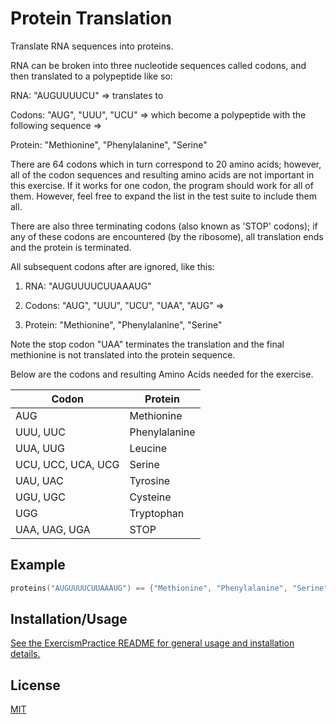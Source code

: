 # Protein Translation

Translate RNA sequences into proteins.

RNA can be broken into three nucleotide sequences called codons, and then translated to a polypeptide like so:

RNA: "AUGUUUUCU" => translates to

Codons: "AUG", "UUU", "UCU" => which become a polypeptide with the following sequence =>

Protein: "Methionine", "Phenylalanine", "Serine"

There are 64 codons which in turn correspond to 20 amino acids; however, all of the codon sequences and resulting amino acids are not important in this exercise. If it works for one codon, the program should work for all of them. However, feel free to expand the list in the test suite to include them all.

There are also three terminating codons (also known as 'STOP' codons); if any of these codons are encountered (by the ribosome), all translation ends and the protein is terminated.

All subsequent codons after are ignored, like this:

1. RNA: "AUGUUUUCUUAAAUG"

2. Codons: "AUG", "UUU", "UCU", "UAA", "AUG" =>

3. Protein: "Methionine", "Phenylalanine", "Serine"

Note the stop codon "UAA" terminates the translation and the final methionine is not translated into the protein sequence.

Below are the codons and resulting Amino Acids needed for the exercise.

|Codon|Protein|
|---|---|
|AUG|Methionine|
|UUU, UUC|Phenylalanine|
|UUA, UUG|Leucine|
|UCU, UCC, UCA, UCG|Serine|
|UAU, UAC|Tyrosine|
|UGU, UGC|Cysteine|
|UGG|Tryptophan|
|UAA, UAG, UGA|STOP|

## Example

```cpp
proteins("AUGUUUUCUUAAAUG") == {"Methionine", "Phenylalanine", "Serine"}
```

## Installation/Usage

[See the ExercismPractice README for general usage and installation details.](https://github.com/Lignite17/ExercismPractice/blob/main/README.md)

## License
[MIT](https://choosealicense.com/licenses/mit/)
